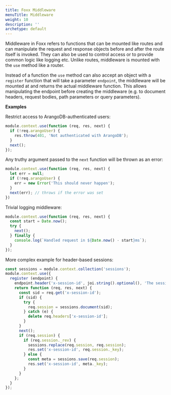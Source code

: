 ```yaml
---
title: Foxx Middleware
menuTitle: Middleware
weight: 10
description: ''
archetype: default
---
```

Middleware in Foxx refers to functions that can be mounted like routes and can
manipulate the request and response objects before and after the route itself
is invoked. They can also be used to control access or to provide common logic
like logging etc. Unlike routes, middleware is mounted with the `use` method
like a router.

Instead of a function the `use` method can also accept an object with a
`register` function that will take a parameter `endpoint`, the middleware will
be mounted at and returns the actual middleware function. This allows
manipulating the endpoint before creating the middleware (e.g. to document
headers, request bodies, path parameters or query parameters).

**Examples**

Restrict access to ArangoDB-authenticated users:

```js
module.context.use(function (req, res, next) {
  if (!req.arangoUser) {
    res.throw(401, 'Not authenticated with ArangoDB');
  }
  next();
});
```

Any truthy argument passed to the `next` function will be thrown as an error:

```js
module.context.use(function (req, res, next) {
  let err = null;
  if (!req.arangoUser) {
    err = new Error('This should never happen');
  }
  next(err); // throws if the error was set
})
```

Trivial logging middleware:

```js
module.context.use(function (req, res, next) {
  const start = Date.now();
  try {
    next();
  } finally {
    console.log(`Handled request in ${Date.now() - start}ms`);
  }
});
```

More complex example for header-based sessions:

```js
const sessions = module.context.collection('sessions');
module.context.use({
  register (endpoint) {
    endpoint.header('x-session-id', joi.string().optional(), 'The session ID.');
    return function (req, res, next) {
      const sid = req.get('x-session-id');
      if (sid) {
        try {
          req.session = sessions.document(sid);
        } catch (e) {
          delete req.headers['x-session-id'];
        }
      }
      next();
      if (req.session) {
        if (req.session._rev) {
          sessions.replace(req.session, req.session);
          res.set('x-session-id', req.session._key);
        } else {
          const meta = sessions.save(req.session);
          res.set('x-session-id', meta._key);
        }
      }
    };
  }
});
```
